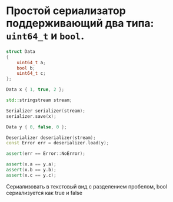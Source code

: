 # Простой сериализатор поддерживающий два типа: ```uint64_t``` и ```bool```.
```c++
struct Data
{
    uint64_t a;
    bool b;
    uint64_t c;
};

Data x { 1, true, 2 };

std::stringstream stream;

Serializer serializer(stream);
serializer.save(x);

Data y { 0, false, 0 };

Deserializer deserializer(stream);
const Error err = deserializer.load(y);

assert(err == Error::NoError);

assert(x.a == y.a);
assert(x.b == y.b);
assert(x.c == y.c);
```
Сериализовать в текстовый вид с разделением пробелом, bool сериализуется как true и false
